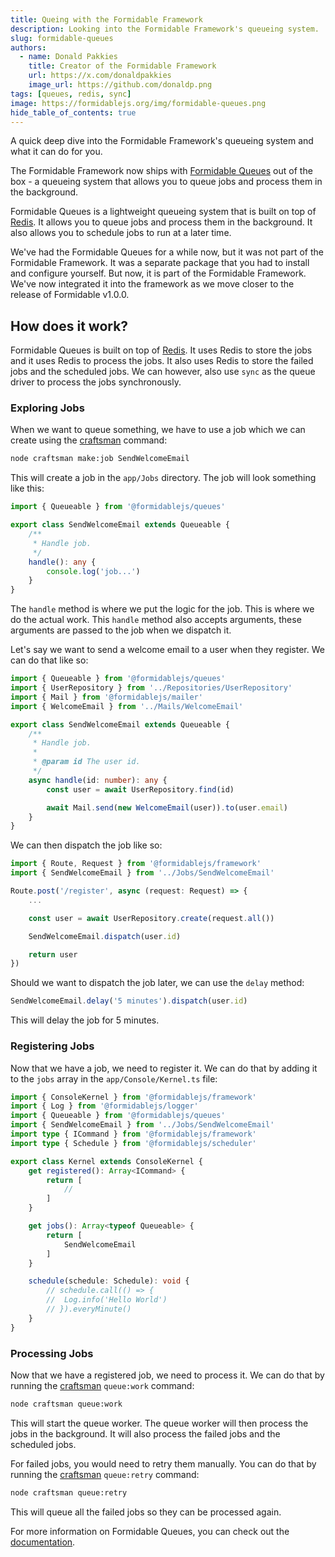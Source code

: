 ```yaml
---
title: Queing with the Formidable Framework
description: Looking into the Formidable Framework's queueing system.
slug: formidable-queues
authors:
  - name: Donald Pakkies
    title: Creator of the Formidable Framework
    url: https://x.com/donaldpakkies
    image_url: https://github.com/donaldp.png
tags: [queues, redis, sync]
image: https://formidablejs.org/img/formidable-queues.png
hide_table_of_contents: true
---
```


<head>
	<meta name="twitter:card" content="summary_large_image" />
	<meta name="twitter:site" content="@formidablejs" />
	<meta name="twitter:creator" content="@donaldpakkies" />
	<meta name="twitter:title" content="Queing with the Formidable Framework" />
	<meta name="twitter:description" content="Looking into the Formidable Framework's queueing system." />
	<meta name="twitter:url" content="https://formidablejs.org/blog/formidable-queues" />
</head>

A quick deep dive into the Formidable Framework's queueing system and what it can do for you.

<!--truncate-->

The Formidable Framework now ships with [Formidable Queues](https://github.com/formidablejs/queues) out of the box - a queueing system that allows you to queue jobs and process them in the background.

Formidable Queues is a lightweight queueing system that is built on top of [Redis](https://redis.io). It allows you to queue jobs and process them in the background. It also allows you to schedule jobs to run at a later time.

We've had the Formidable Queues for a while now, but it was not part of the Formidable Framework. It was a separate package that you had to install and configure yourself. But now, it is part of the Formidable Framework. We've now integrated it into the framework as we move closer to the release of Formidable v1.0.0.

## How does it work?

Formidable Queues is built on top of [Redis](https://redis.io). It uses Redis to store the jobs and it uses Redis to process the jobs. It also uses Redis to store the failed jobs and the scheduled jobs. We can however, also use `sync` as the queue driver to process the jobs synchronously.

### Exploring Jobs

When we want to queue something, we have to use a job which we can create using the [craftsman](/docs/craftsman) command:

```bash
node craftsman make:job SendWelcomeEmail
```

This will create a job in the `app/Jobs` directory. The job will look something like this:

```ts title="app/Jobs/SendWelcomeEmail.ts"
import { Queueable } from '@formidablejs/queues'

export class SendWelcomeEmail extends Queueable {
    /**
     * Handle job.
     */
    handle(): any {
        console.log('job...')
    }
}
```

The `handle` method is where we put the logic for the job. This is where we do the actual work. This `handle` method also accepts arguments, these arguments are passed to the job when we dispatch it.

Let's say we want to send a welcome email to a user when they register. We can do that like so:

```ts title="app/Jobs/SendWelcomeEmail.ts"
import { Queueable } from '@formidablejs/queues'
import { UserRepository } from '../Repositories/UserRepository'
import { Mail } from '@formidablejs/mailer'
import { WelcomeEmail } from '../Mails/WelcomeEmail'

export class SendWelcomeEmail extends Queueable {
	/**
	 * Handle job.
	 *
	 * @param id The user id.
	 */
	async handle(id: number): any {
		const user = await UserRepository.find(id)

		await Mail.send(new WelcomeEmail(user)).to(user.email)
	}
}
```

We can then dispatch the job like so:

```ts title="routes/api.ts" {9}
import { Route, Request } from '@formidablejs/framework'
import { SendWelcomeEmail } from '../Jobs/SendWelcomeEmail'

Route.post('/register', async (request: Request) => {
	...

	const user = await UserRepository.create(request.all())

	SendWelcomeEmail.dispatch(user.id)

	return user
})
```

Should we want to dispatch the job later, we can use the `delay` method:

```ts title="routes/api.ts"
SendWelcomeEmail.delay('5 minutes').dispatch(user.id)
```

This will delay the job for 5 minutes.

### Registering Jobs

Now that we have a job, we need to register it. We can do that by adding it to the `jobs` array in the `app/Console/Kernel.ts` file:

```ts title="app/Console/Kernel.ts" {17}
import { ConsoleKernel } from '@formidablejs/framework'
import { Log } from '@formidablejs/logger'
import { Queueable } from '@formidablejs/queues'
import { SendWelcomeEmail } from '../Jobs/SendWelcomeEmail'
import type { ICommand } from '@formidablejs/framework'
import type { Schedule } from '@formidablejs/scheduler'

export class Kernel extends ConsoleKernel {
	get registered(): Array<ICommand> {
		return [
			//
		]
	}

	get jobs(): Array<typeof Queueable> {
		return [
			SendWelcomeEmail
		]
	}

	schedule(schedule: Schedule): void {
		// schedule.call(() => {
		// 	Log.info('Hello World')
		// }).everyMinute()
	}
}
```

### Processing Jobs

Now that we have a registered job, we need to process it. We can do that by running the [craftsman](/docs/craftsman) `queue:work` command:

```bash
node craftsman queue:work
```

This will start the queue worker. The queue worker will then process the jobs in the background. It will also process the failed jobs and the scheduled jobs.

For failed jobs, you would need to retry them manually. You can do that by running the [craftsman](/docs/craftsman) `queue:retry` command:

```bash
node craftsman queue:retry
```

This will queue all the failed jobs so they can be processed again.

For more information on Formidable Queues, you can check out the [documentation](/docs/queues).
